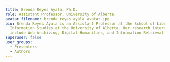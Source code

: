 ```yaml
---
title: Brenda Reyes Ayala, Ph.D.
role: Assistant Professor, University of Alberta.
avatar_filename: brenda_reyes_ayala_avatar.jpg
bio: Brenda Reyes Ayala is an Assistant Professor at the School of Library and
  Information Studies at the University of Alberta. Her research interests
  include Web Archiving, Digital Humanities, and Information Retrieval.
superuser: false
user_groups:
  - Presenters
  - Authors
---
```

